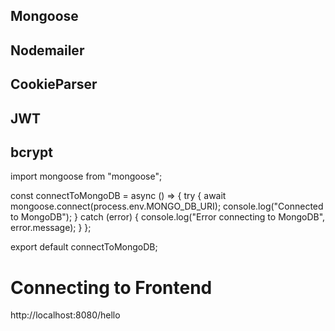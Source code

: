 ## Mongoose
## Nodemailer
## CookieParser
## JWT
## bcrypt

import mongoose from "mongoose";

const connectToMongoDB = async () => {
	try {
		await mongoose.connect(process.env.MONGO_DB_URI);
		console.log("Connected to MongoDB");
	} catch (error) {
		console.log("Error connecting to MongoDB", error.message);
	}
};

export default connectToMongoDB;


# Connecting to Frontend
http://localhost:8080/hello